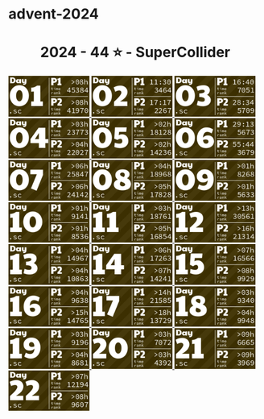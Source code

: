 # advent-2024

<!-- AOC TILES BEGIN -->
<h1 align="center">
  2024 - 44 ⭐ - SuperCollider
</h1>
<a href="2024/day01.sc">
  <img src=".aoc_tiles/tiles/2024/01.png" width="161px">
</a>
<a href="2024/day02.sc">
  <img src=".aoc_tiles/tiles/2024/02.png" width="161px">
</a>
<a href="2024/day03.sc">
  <img src=".aoc_tiles/tiles/2024/03.png" width="161px">
</a>
<a href="2024/day04.sc">
  <img src=".aoc_tiles/tiles/2024/04.png" width="161px">
</a>
<a href="2024/day05.sc">
  <img src=".aoc_tiles/tiles/2024/05.png" width="161px">
</a>
<a href="2024/day06.sc">
  <img src=".aoc_tiles/tiles/2024/06.png" width="161px">
</a>
<a href="2024/day07.sc">
  <img src=".aoc_tiles/tiles/2024/07.png" width="161px">
</a>
<a href="2024/day08.sc">
  <img src=".aoc_tiles/tiles/2024/08.png" width="161px">
</a>
<a href="2024/day09.sc">
  <img src=".aoc_tiles/tiles/2024/09.png" width="161px">
</a>
<a href="2024/day10.sc">
  <img src=".aoc_tiles/tiles/2024/10.png" width="161px">
</a>
<a href="2024/day11.sc">
  <img src=".aoc_tiles/tiles/2024/11.png" width="161px">
</a>
<a href="2024/day12.sc">
  <img src=".aoc_tiles/tiles/2024/12.png" width="161px">
</a>
<a href="2024/day13.sc">
  <img src=".aoc_tiles/tiles/2024/13.png" width="161px">
</a>
<a href="2024/day14.sc">
  <img src=".aoc_tiles/tiles/2024/14.png" width="161px">
</a>
<a href="2024/day15-part1.sc">
  <img src=".aoc_tiles/tiles/2024/15.png" width="161px">
</a>
<a href="2024/day16.sc">
  <img src=".aoc_tiles/tiles/2024/16.png" width="161px">
</a>
<a href="2024/day17.sc">
  <img src=".aoc_tiles/tiles/2024/17.png" width="161px">
</a>
<a href="2024/day18.sc">
  <img src=".aoc_tiles/tiles/2024/18.png" width="161px">
</a>
<a href="2024/day19.sc">
  <img src=".aoc_tiles/tiles/2024/19.png" width="161px">
</a>
<a href="2024/day20.sc">
  <img src=".aoc_tiles/tiles/2024/20.png" width="161px">
</a>
<a href="2024/day21.sc">
  <img src=".aoc_tiles/tiles/2024/21.png" width="161px">
</a>
<a href="2024/day22.sc">
  <img src=".aoc_tiles/tiles/2024/22.png" width="161px">
</a>
<!-- AOC TILES END -->